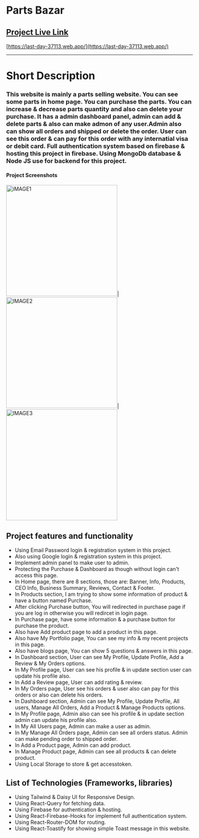 # Parts Bazar

## [Project Live Link](https://last-day-37113.web.app/)

[https://last-day-37113.web.app/](https://last-day-37113.web.app/)

---

# Short Description

### This website is mainly a parts selling website. You can see some parts in home page. You can purchase the parts. You can increase & decrease parts quantity and also can delete your purchase. It has a admin dashboard panel, admin can add & delete parts & also can make admon of any user.Admin also can show all orders and shipped or delete the order. User can see this order & can pay for this order with any internatial visa or debit card. Full authentication system based on firebase & hosting this project in firebase. Using MongoDb database & Node JS use for backend for this project.

#### Project Screenshots
<img width="300" alt="iMAGE1" src="https://i.ibb.co/KWSrTm0/PARTSBAZAR.png">|<img width="300" alt="IMAGE2" src="https://i.ibb.co/8Mr2QB2/PARTSBAZAR3.png">|<img width="300" alt="IMAGE3" src="https://i.ibb.co/tZx3Mkv/PARTSBAZAR2.png">

## Project features and functionality

- Using Email Password login & registration system in this project.
- Also using Google login & registration system in this project.
- Implement admin panel to make user to admin.
- Protecting the Purchase & Dashboard as though without login can't access this page.
- In Home page, there are 8 sections, those are: Banner, Info, Products, CEO Info, Business Summary, Reviews, Contact & Footer.
- In Products section, I am trying to show some information of product & have a button named Purchase.
- After clicking Purchase button, You will redirected in purchase page if you are log in otherwise you will redircet in login page.
- In Purchase page, have some information & a purchase button for purchase the product.
- Also have Add product page to add a product in this page.
- Also have My Portfolio page, You can see my info & my recent projects in this page.
- Also have blogs page, You can show 5 questions & answers in this page.
- In Dashboard section, User can see My Profile, Update Profile, Add a Review & My Orders options.
- In My Profile page, User can see his profile & in update section user can update his profile also.
- In Add a Review page, User can add rating & review.
- In My Orders page, User see his orders & user also can pay for this orders or also can delete his orders.
- In Dashboard section, Admin can see My Profile, Update Profile, All users, Manage All Orders, Add a Product & Manage Products options.
- In My Profile page, Admin also can see his profile & in update section admin can update his profile also.
- In My All Users page, Admin can make a user as admin.
- In My Manage All Orders page, Admin can see all orders status. Admin can make pending order to shipped order.
- In Add a Product page, Admin can add product.
- In Manage Product page, Admin can see all products & can delete product.
- Using Local Storage to store & get accesstoken.

## List of Technologies (Frameworks, libraries)

- Using Tailwind & Daisy UI for Responsive Design.
- Using React-Query for fetching data.
- Using Firebase for authentication & hosting.
- Using React-Firebase-Hooks for implement full authentication system.
- Using React-Router-DOM for routing.
- Using React-Toastify for showing simple Toast message in this website.

